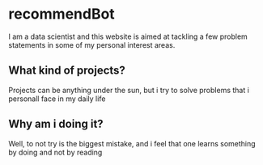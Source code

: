 # recommendBot

I am a data scientist and this website is aimed at tackling a few problem statements in some of my personal interest areas.

## What kind of projects?
Projects can be anything under the sun, but i try to solve problems that i personall face in my daily life

## Why am i doing it?
Well, to not try is the biggest mistake, and i feel that one learns something by doing and not by reading
